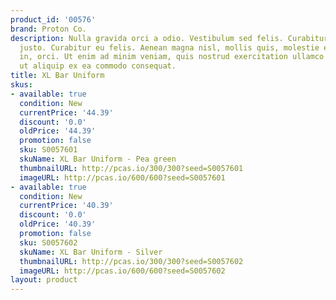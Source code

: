 ```yaml
---
product_id: '00576'
brand: Proton Co.
description: Nulla gravida orci a odio. Vestibulum sed felis. Curabitur eleifend fermentum
  justo. Curabitur eu felis. Aenean magna nisl, mollis quis, molestie eu, feugiat
  in, orci. Ut enim ad minim veniam, quis nostrud exercitation ullamco laboris nisi
  ut aliquip ex ea commodo consequat.
title: XL Bar Uniform
skus:
- available: true
  condition: New
  currentPrice: '44.39'
  discount: '0.0'
  oldPrice: '44.39'
  promotion: false
  sku: S0057601
  skuName: XL Bar Uniform - Pea green
  thumbnailURL: http://pcas.io/300/300?seed=S0057601
  imageURL: http://pcas.io/600/600?seed=S0057601
- available: true
  condition: New
  currentPrice: '40.39'
  discount: '0.0'
  oldPrice: '40.39'
  promotion: false
  sku: S0057602
  skuName: XL Bar Uniform - Silver
  thumbnailURL: http://pcas.io/300/300?seed=S0057602
  imageURL: http://pcas.io/600/600?seed=S0057602
layout: product
---
```


